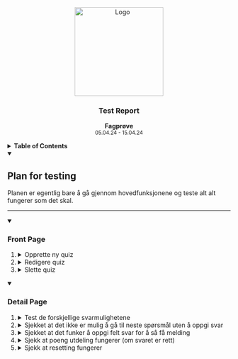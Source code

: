 <div align="center">
  <a href="https://github.com/ArvidWedtstein/Fagproove">
    <img src="https://content.energage.com/company-images/SE45893/SE45893_logo_orig.png" alt="Logo" width="200" height="200">
  </a>

  <h3 align="center">Test Report</h3>

  <p align="center">
    <b>Fagprøve</b>
    <br />
    <sub>05.04.24 - 15.04.24</sub>
  </p>
</div>

<details>
  <summary>
    <b>Table of Contents</b>
  </summary>
  <ol>
    <li>
      <a href="#plan-for-testing">Plan for testing</a>
    </li>
    
  </ol>
</details>

<details open>
  <summary>
    <h2>Plan for testing</h2>
  </summary>
  <p>
    Planen er egentlig bare å gå gjennom hovedfunksjonene og teste alt alt fungerer som det skal. 
  </p>
<hr>
</details>


<details open>
  <summary>
    <h3>Front Page</h3>
  </summary>
  <ol>
    <li>
      <details>
        <summary>Opprette ny quiz</summary>
        <ul>
          <li>
            <details>
              <summary>Sjekket at det er mulig å legge til spørsmål</summary>
              <table>
                <tr>
                  <th>Funksjon</th>
                  <th>Beskrivelse</th>
                  <th>Resultat</th>
                  <th>Bilder</th>
                </tr>
                <tr>
                  <th></th>
                  <td></td>
                  <td></td>
                  <td></td>
                </tr>
              </table>
            </details>
          </li>
          <li>
            <details>
              <summary>Sjekket at det er mulig å legge til svarmuligheter i et spørsmål</summary>
               <table>
                <tr>
                  <th>Funksjon</th>
                  <th>Beskrivelse</th>
                  <th>Resultat</th>
                  <th>Bilder</th>
                </tr>
                <tr>
                  <th></th>
                  <td></td>
                  <td></td>
                  <td></td>
                </tr>
              </table>
            </details>
          </li>
           <li>
            <details>
              <summary>Sjekket at det er mulig å endre spørsmålstype etter oppretting av spørsmål</summary>
               <table>
                <tr>
                  <th>Funksjon</th>
                  <th>Beskrivelse</th>
                  <th>Resultat</th>
                  <th>Bilder</th>
                </tr>
                <tr>
                  <th></th>
                  <td></td>
                  <td></td>
                  <td></td>
                </tr>
              </table>
            </details>
          </li>
          <li>
            <details>
              <summary>Sjekk at det ikke lar seg opprette quiz uten at alle påkrevde felt er utfylt</summary>
               <table>
                <tr>
                  <th>Funksjon</th>
                  <th>Beskrivelse</th>
                  <th>Resultat</th>
                  <th>Bilder</th>
                </tr>
                <tr>
                  <th></th>
                  <td></td>
                  <td></td>
                  <td></td>
                </tr>
              </table>
            </details>
          </li>
        </ul>
      </details>
    </li>
    <li>
      <details>
        <summary>Redigere quiz</summary>
        <ul>
          <li>
             <details>
              <summary>Sjekket at det er mulig å fjerne spørsmål</summary>
              <table>
                <tr>
                  <th>Funksjon</th>
                  <th>Beskrivelse</th>
                  <th>Resultat</th>
                  <th>Bilder</th>
                </tr>
                <tr>
                  <th></th>
                  <td></td>
                  <td></td>
                  <td></td>
                </tr>
              </table>
            </details>
          </li>
          <li>
            <details>
              <summary>Sjekket at lagring funker</summary>
               <table>
                <tr>
                  <th>Funksjon</th>
                  <th>Beskrivelse</th>
                  <th>Resultat</th>
                  <th>Bilder</th>
                </tr>
                <tr>
                  <th></th>
                  <td></td>
                  <td></td>
                  <td></td>
                </tr>
              </table>
            </details>
          </li>
        </ul>
      </details>
    </li>
    <li>
      <details>
        <summary>Slette quiz</summary>
        <ul>
          <li>Test1|</li>
        </ul>
      </details>
    </li>
  </ol>
</details>


<details open>
  <summary>
    <h3>Detail Page</h3>
  </summary>
  <ol>
    <li>
      <details>
        <summary>Test de forskjellige svarmulighetene</summary>
        <ul>
          <li>
            <details>
              <summary>Mulig å svare ved multiselect type</summary>
              <table>
                <tr>
                  <th>Funksjon</th>
                  <th>Beskrivelse</th>
                  <th>Resultat</th>
                  <th>Bilder</th>
                </tr>
                <tr>
                  <th></th>
                  <td></td>
                  <td></td>
                  <td>
                    <table>
                      <th><img src="https://github.com/ArvidWedtstein/Fagproove/assets/71834553/425bfd83-65b2-448a-9913-b5c41544bf09" width="200" /></th>
                      <th><img src="https://github.com/ArvidWedtstein/Fagproove/assets/71834553/6483a1e5-ad30-478f-88b4-56d6a716f819" width="200" /></th>
                    </table>
                  </td>
                </tr>
              </table>
            </details>
          </li>
          <li>
            <details>
              <summary>Mulig å svare ved radio type</summary>
               <table>
                <tr>
                  <th>Funksjon</th>
                  <th>Beskrivelse</th>
                  <th>Resultat</th>
                  <th>Bilder</th>
                </tr>
                <tr>
                  <th></th>
                  <td></td>
                  <td></td>
                  <td>
                    <table>
                      <th><img src="https://github.com/ArvidWedtstein/Fagproove/assets/71834553/44140bb5-e980-4f27-bbd0-4c2f1a24378b" width="200" /></th>
                    </table>
                  </td>
                </tr>
              </table>
            </details>
          </li>
          <li>
            <details>
              <summary>Mulig å svare ved dato type</summary>
               <table>
                <tr>
                  <th>Funksjon</th>
                  <th>Beskrivelse</th>
                  <th>Resultat</th>
                  <th>Bilder</th>
                </tr>
                <tr>
                  <th></th>
                  <td></td>
                  <td></td>
                  <td>
                    <table>
                      <th><img src="https://github.com/ArvidWedtstein/Fagproove/assets/71834553/bf393b5f-8c48-46e4-b893-84fe309922d0" width="200" /></th>
                      <th><img src="https://github.com/ArvidWedtstein/Fagproove/assets/71834553/9cd8e271-7fb4-4df0-bf46-718f338de585" width="200" /></th>
                    </table>
                  </td>
                </tr>
              </table>
            </details>
          </li>
          <li>
            <details>
              <summary>Mulig å svare ved text type</summary>
               <table>
                <tr>
                  <th>Funksjon</th>
                  <th>Beskrivelse</th>
                  <th>Resultat</th>
                  <th>Bilder</th>
                </tr>
                <tr>
                  <th></th>
                  <td></td>
                  <td></td>
                  <td>
                     <table>
                      <th><img src="https://github.com/ArvidWedtstein/Fagproove/assets/71834553/aa3bff79-15dc-4945-b47c-1c00e2d47c14" width="200" /></th>
                      <th><img src="https://github.com/ArvidWedtstein/Fagproove/assets/71834553/809ee50e-9d7f-4971-b0b2-6309d4aa74e1" width="200" /></th>
                    </table>
                  </td>
                </tr>
              </table>
            </details>
          </li>
        </ul>
      </details>
    </li>
    <li>
      <details>
        <summary>Sjekket at det ikke er mulig å gå til neste spørsmål uten å oppgi svar</summary>
        <table>
          <tr>
            <th>Funksjon</th>
            <th>Beskrivelse</th>
            <th>Resultat</th>
            <th>Bilder</th>
          </tr>
          <tr>
            <th>Prøvd å trykke på submit uten å ha oppgitt noe svar</th>
            <td></td>
            <td>Fikk opp feilmelding og siden gikk ikke videre.</td>
            <td>
              <table>
                <th><img src="https://github.com/ArvidWedtstein/Fagproove/assets/71834553/40f911ed-d858-4e14-a649-c8c04f51ff6b" width="200" /></th>
              </table>
            </td>
          </tr>
        </table>
      </details>
    </li>
     <li>
      <details>
        <summary>Sjekket at det funker å oppgi felt svar for å så få melding</summary>
        <table>
          <tr>
            <th>Funksjon</th>
            <th>Beskrivelse</th>
            <th>Resultat</th>
            <th>Bilder</th>
          </tr>
          <tr>
            <th>Prøvd å oppgi feil svar</th>
            <td></td>
            <td>Fikk opp feilmelding og hva rett svar ville vært</td>
            <td>
              <table>
                <th><img src="https://github.com/ArvidWedtstein/Fagproove/assets/71834553/0df47414-7f45-4db3-952e-65dfc31a3da7" width="200" /></th>
              </table>
            </td>
          </tr>
        </table>
      </details>
    </li>
    <li>
      <details>
        <summary>Sjekk at poeng utdeling fungerer (om svaret er rett)</summary>
        <table>
          <tr>
            <th>Funksjon</th>
            <th>Beskrivelse</th>
            <th>Resultat</th>
            <th>Bilder</th>
          </tr>
          <tr>
            <th>Gått gjennom alle spørsmålene og svart feil på ett</th>
            <td></td>
            <td>Fikk opp rett antall poeng</td>
            <td>
              <table>
                <th><img src="https://github.com/ArvidWedtstein/Fagproove/assets/71834553/ccbf2525-8a20-4a7b-a620-d06ac605a0af" width="200" /></th>
              </table>
            </td>
          </tr>
        </table>
      </details>
    </li>
    <li>
      <details>
        <summary>Sjekk at resetting fungerer</summary>
        <table>
          <tr>
            <th>Funksjon</th>
            <th>Beskrivelse</th>
            <th>Resultat</th>
            <th>Bilder</th>
          </tr>
          <tr>
            <th>Trykk på reset (øvre høyre hjørne)</th>
            <td></td>
            <td>Fikk oipp advarsel, og data ble slettet om "yes" ble trykket</td>
            <td>
              <table>
                <th><img src="https://github.com/ArvidWedtstein/Fagproove/assets/71834553/49c1cc1c-2c94-4d5b-b8bb-b5a20238a8e2" width="200" /></th>
                <th><img src="https://github.com/ArvidWedtstein/Fagproove/assets/71834553/dae15b15-5b16-4280-9ed3-35e947854b03" width="200" /></th>
              </table>
            </td>
          </tr>
        </table>
      </details>
    </li>
  </ol>
</details>
